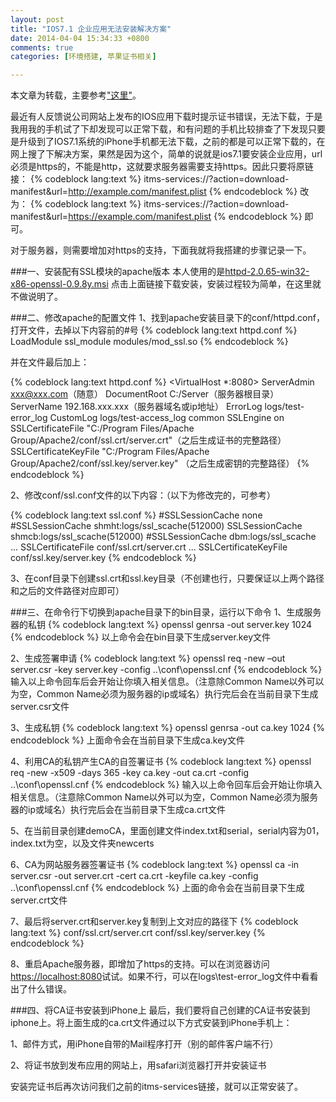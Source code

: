 ```yaml
---
layout: post
title: "IOS7.1 企业应用无法安装解决方案"
date: 2014-04-04 15:34:33 +0800
comments: true
categories: [环境搭建, 苹果证书相关]

---
```


本文章为转载，主要参考["这里"](http://blog.csdn.net/zhaoxy_thu/article/details/21133399)。

最近有人反馈说公司网站上发布的IOS应用下载时提示证书错误，无法下载，于是我用我的手机试了下却发现可以正常下载，和有问题的手机比较排查了下发现只要是升级到了IOS7.1系统的iPhone手机都无法下载，之前的都是可以正常下载的，在网上搜了下解决方案，果然是因为这个，简单的说就是ios7.1要安装企业应用，url必须是https的，不能是http，这就要求服务器需要支持https。因此只要将原链接：
{% codeblock lang:text %}
itms-services://?action=download-manifest&url=http://example.com/manifest.plist
{% endcodeblock %}
改为：
{% codeblock lang:text %}
itms-services://?action=download-manifest&url=https://example.com/manifest.plist
{% endcodeblock %}
即可。

对于服务器，则需要增加对https的支持，下面我就将我搭建的步骤记录一下。

<!--more-->

###一、安装配有SSL模块的apache版本
本人使用的是[httpd-2.0.65-win32-x86-openssl-0.9.8y.msi](http://mirrors.hust.edu.cn/apache//httpd/binaries/win32/httpd-2.0.65-win32-x86-openssl-0.9.8y.msi)
点击上面链接下载安装，安装过程较为简单，在这里就不做说明了。

###二、修改apache的配置文件
1、找到apache安装目录下的conf/httpd.conf，打开文件，去掉以下内容前的#号
{% codeblock lang:text httpd.conf %}
LoadModule ssl_module modules/mod_ssl.so
{% endcodeblock %}

并在文件最后加上：

{% codeblock lang:text httpd.conf %}
<VirtualHost *:8080>
    ServerAdmin xxx@xxx.com（随意）
    DocumentRoot C:/Server（服务器根目录）
    ServerName 192.168.xxx.xxx（服务器域名或ip地址）
    ErrorLog logs/test-error_log
    CustomLog logs/test-access_log common
    SSLEngine on
    SSLCertificateFile "C:/Program Files/Apache Group/Apache2/conf/ssl.crt/server.crt"（之后生成证书的完整路径）
    SSLCertificateKeyFile "C:/Program Files/Apache Group/Apache2/conf/ssl.key/server.key" （之后生成密钥的完整路径）
</VirtualHost>
{% endcodeblock %}

2、修改conf/ssl.conf文件的以下内容：（以下为修改完的，可参考）

{% codeblock lang:text ssl.conf %}
#SSLSessionCache        none
#SSLSessionCache        shmht:logs/ssl_scache(512000)
SSLSessionCache        shmcb:logs/ssl_scache(512000)
#SSLSessionCache         dbm:logs/ssl_scache
...
SSLCertificateFile conf/ssl.crt/server.crt
...
SSLCertificateKeyFile conf/ssl.key/server.key
{% endcodeblock %}

3、在conf目录下创建ssl.crt和ssl.key目录（不创建也行，只要保证以上两个路径和之后的文件路径对应即可）

###三、在命令行下切换到apache目录下的bin目录，运行以下命令
1、生成服务器的私钥
{% codeblock lang:text %}
openssl genrsa -out server.key 1024
{% endcodeblock %}
以上命令会在bin目录下生成server.key文件

2、生成签署申请
{% codeblock lang:text %}
openssl req -new –out server.csr -key server.key -config ..\conf\openssl.cnf
{% endcodeblock %}
输入以上命令回车后会开始让你填入相关信息。（注意除Common Name以外可以为空，Common Name必须为服务器的ip或域名）执行完后会在当前目录下生成server.csr文件

3、生成私钥
{% codeblock lang:text %}
openssl genrsa  -out ca.key 1024
{% endcodeblock %}
上面命令会在当前目录下生成ca.key文件

4、利用CA的私钥产生CA的自签署证书
{% codeblock lang:text %}
openssl req  -new -x509 -days 365 -key ca.key -out ca.crt  -config ..\conf\openssl.cnf
{% endcodeblock %}
输入以上命令回车后会开始让你填入相关信息。（注意除Common Name以外可以为空，Common Name必须为服务器的ip或域名）执行完后会在当前目录下生成ca.crt文件

5、在当前目录创建demoCA，里面创建文件index.txt和serial，serial内容为01，index.txt为空，以及文件夹newcerts

6、CA为网站服务器签署证书
{% codeblock lang:text %}
openssl ca -in server.csr -out server.crt -cert ca.crt -keyfile ca.key -config ..\conf\openssl.cnf
{% endcodeblock %}
上面的命令会在当前目录下生成server.crt文件

7、最后将server.crt和server.key复制到上文对应的路径下
{% codeblock lang:text %}
conf/ssl.crt/server.crt
conf/ssl.key/server.key
{% endcodeblock %}

8、重启Apache服务器，即增加了https的支持。可以在浏览器访问[https://localhost:8080](https://localhost:8080)试试。如果不行，可以在logs\test-error_log文件中看看出了什么错误。

###四、将CA证书安装到iPhone上
最后，我们要将自己创建的CA证书安装到iphone上。将上面生成的ca.crt文件通过以下方式安装到iPhone手机上：


1、邮件方式，用iPhone自带的Mail程序打开（别的邮件客户端不行）

2、将证书放到发布应用的网站上，用safari浏览器打开并安装证书

安装完证书后再次访问我们之前的itms-services链接，就可以正常安装了。